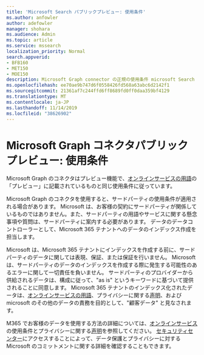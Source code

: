 ```yaml
---
title: 'Microsoft Search パブリックプレビュー: 使用条件'
ms.author: anfowler
author: adefowler
manager: shohara
ms.audience: Admin
ms.topic: article
ms.service: mssearch
localization_priority: Normal
search.appverid:
- BFB160
- MET150
- MOE150
description: Microsoft Graph connector の正規の使用条件 microsoft Search のパブリックプレビュー
ms.openlocfilehash: ee70ae9b747d6f0558426fd568a63abc6d2142f1
ms.sourcegitcommit: 21361af7c244ffd6ff8689fd0ff0daa359bf4129
ms.translationtype: MT
ms.contentlocale: ja-JP
ms.lasthandoff: 11/14/2019
ms.locfileid: "38626902"
---
```

# <a name="microsoft-graph-connectors-public-preview-terms-of-use"></a>Microsoft Graph コネクタパブリックプレビュー: 使用条件

Microsoft Graph のコネクタはプレビュー機能で、[オンラインサービスの用語](http://www.microsoftvolumelicensing.com/Downloader.aspx?documenttype=OST&lang=English)の「プレビュー」に記載されているものと同じ使用条件に従っています。

Microsoft Graph のコネクタを使用すると、サードパーティの使用条件が適用される場合があります。 Microsoft は、お客様の契約にサードパーティが関係しているものではありません。また、サードパーティの用語やサービスに関する懸念事項や質問は、サードパーティに案内する必要があります。 データのデータコントローラーとして、Microsoft 365 テナントへのデータのインデックス作成を担当します。

Microsoft は、Microsoft 365 テナントにインデックスを作成する前に、サードパーティのデータに関しては表現、保証、または保証を行いません。  Microsoft は、サードパーティのデータのインデックスを作成する際に発生する可能性のあるエラーに関して一切責任を負いません。  サードパーティのプロバイダーから供給されるデータは、構成に従って、"as is" というキーワードに基づいて提供されることに同意します。 Microsoft 365 テナントのインデックス化されたデータは、[オンラインサービスの用語](http://www.microsoftvolumelicensing.com/Downloader.aspx?documenttype=OST&lang=English)、プライバシーに関する[声明](https://privacy.microsoft.com/privacystatement)、および microsoft のその他のデータの責務を目的として、"顧客データ" と見なされます。

M365 でお客様のデータを使用する方法の詳細については、[オンラインサービス](http://www.microsoftvolumelicensing.com/Downloader.aspx?documenttype=OST&lang=English)の使用条件とプライバシーに関する[声明](https://privacy.microsoft.com/privacystatement)を参照してください。 [セキュリティセンター](https://www.microsoft.com/trust-center)にアクセスすることによって、データ保護とプライバシーに対する Microsoft のコミットメントに関する詳細を確認することもできます。

